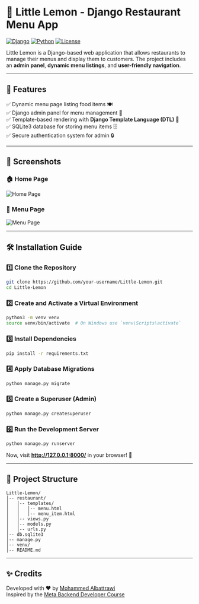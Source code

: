 # 🍋 Little Lemon - Django Restaurant Menu App

[![Django](https://img.shields.io/badge/Django-4.2-green.svg)](https://www.djangoproject.com/)
[![Python](https://img.shields.io/badge/Python-3.10+-blue.svg)](https://www.python.org/)
[![License](https://img.shields.io/badge/License-MIT-yellow.svg)](LICENSE)

Little Lemon is a Django-based web application that allows restaurants to manage their menus and display them to customers. The project includes an **admin panel**, **dynamic menu listings**, and **user-friendly navigation**.

---

## 🚀 Features
✅ Dynamic menu page listing food items 🍽️  
✅ Django admin panel for menu management 🔑  
✅ Template-based rendering with **Django Template Language (DTL)** 🎨  
✅ SQLite3 database for storing menu items 🗄️  
✅ Secure authentication system for admin 🔒  

---

## 📸 Screenshots
### 🏠 **Home Page**
![Home Page](https://via.placeholder.com/800x400.png?text=Home+Page+Screenshot)

### 📜 **Menu Page**
![Menu Page](https://via.placeholder.com/800x400.png?text=Menu+Page+Screenshot)

---

## 🛠️ Installation Guide

### **1️⃣ Clone the Repository**
```sh
git clone https://github.com/your-username/Little-Lemon.git
cd Little-Lemon
```

### **2️⃣ Create and Activate a Virtual Environment**
```sh
python3 -m venv venv
source venv/bin/activate  # On Windows use `venv\Scripts\activate`
```

### **3️⃣ Install Dependencies**
```sh
pip install -r requirements.txt
```

### **4️⃣ Apply Database Migrations**
```sh
python manage.py migrate
```

### **5️⃣ Create a Superuser (Admin)**
```sh
python manage.py createsuperuser
```

### **6️⃣ Run the Development Server**
```sh
python manage.py runserver
```
Now, visit **http://127.0.0.1:8000/** in your browser! 🎉

---

## 📂 Project Structure
```
Little-Lemon/
│-- restaurant/
│   │-- templates/
│   │   │-- menu.html
│   │   │-- menu_item.html
│   │-- views.py
│   │-- models.py
│   │-- urls.py
│-- db.sqlite3
│-- manage.py
│-- venv/
│-- README.md
```

---

## ✨ Credits
Developed with ❤️ by [Mohammed Albattrawi](https://github.com/batrawi)  
Inspired by the [Meta Backend Developer Course](https://www.coursera.org/professional-certificates/meta-backend-developer)
